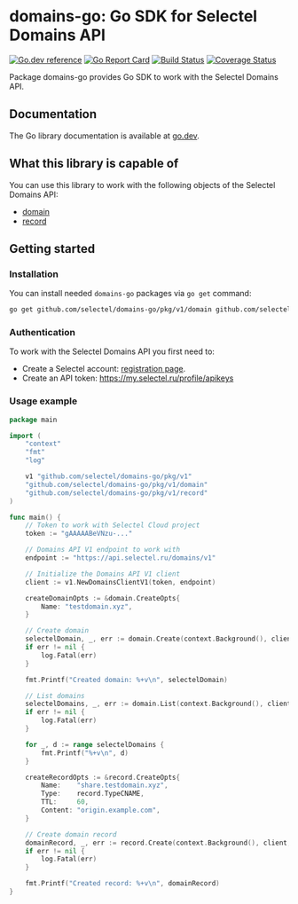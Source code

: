 # domains-go: Go SDK for Selectel Domains API
[![Go.dev reference](https://img.shields.io/badge/go.dev-reference-007d9c?logo=go&logoColor=white&style=flat-square)](https://pkg.go.dev/github.com/selectel/domains-go/)
[![Go Report Card](https://goreportcard.com/badge/github.com/selectel/domains-go)](https://goreportcard.com/report/github.com/selectel/domains-go)
[![Build Status](https://travis-ci.com/selectel/domains-go.svg?branch=master)](https://travis-ci.com/selectel/domains-go)
[![Coverage Status](https://coveralls.io/repos/github/selectel/domains-go/badge.svg?branch=master)](https://coveralls.io/github/selectel/domains-go?branch=master)

Package domains-go provides Go SDK to work with the Selectel Domains API.

## Documentation

The Go library documentation is available at [go.dev](https://pkg.go.dev/github.com/selectel/domains-go/).

## What this library is capable of

You can use this library to work with the following objects of the Selectel Domains API:

* [domain](https://pkg.go.dev/github.com/selectel/domains-go/pkg/v1/domain)
* [record](https://pkg.go.dev/github.com/selectel/domains-go/pkg/v1/record)

## Getting started

### Installation

You can install needed `domains-go` packages via `go get` command:

```bash
go get github.com/selectel/domains-go/pkg/v1/domain github.com/selectel/domains-go/pkg/v1/record
```

### Authentication

To work with the Selectel Domains API you first need to:

* Create a Selectel account: [registration page](https://my.selectel.ru/registration).
* Create an API token: https://my.selectel.ru/profile/apikeys

### Usage example

```go
package main

import (
	"context"
	"fmt"
	"log"

	v1 "github.com/selectel/domains-go/pkg/v1"
	"github.com/selectel/domains-go/pkg/v1/domain"
	"github.com/selectel/domains-go/pkg/v1/record"
)

func main() {
	// Token to work with Selectel Cloud project
	token := "gAAAAABeVNzu-..."

	// Domains API V1 endpoint to work with
	endpoint := "https://api.selectel.ru/domains/v1"

	// Initialize the Domains API V1 client
	client := v1.NewDomainsClientV1(token, endpoint)

	createDomainOpts := &domain.CreateOpts{
		Name: "testdomain.xyz",
	}

	// Create domain
	selectelDomain, _, err := domain.Create(context.Background(), client, createDomainOpts)
	if err != nil {
		log.Fatal(err)
	}

	fmt.Printf("Created domain: %+v\n", selectelDomain)

	// List domains
	selectelDomains, _, err := domain.List(context.Background(), client)
	if err != nil {
		log.Fatal(err)
	}

	for _, d := range selectelDomains {
		fmt.Printf("%+v\n", d)
	}

	createRecordOpts := &record.CreateOpts{
		Name:    "share.testdomain.xyz",
		Type:    record.TypeCNAME,
		TTL:     60,
		Content: "origin.example.com",
	}

	// Create domain record
	domainRecord, _, err := record.Create(context.Background(), client, selectelDomain.ID, createRecordOpts)
	if err != nil {
		log.Fatal(err)
	}

	fmt.Printf("Created record: %+v\n", domainRecord)
}
```
